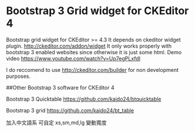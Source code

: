 # Bootstrap 3 Grid widget for CKEditor 4
Bootstrap grid widget for CKEditor >= 4.3
It depends on ckeditor widget plugin. http://ckeditor.com/addon/widget
It only works properly with bootstrap 3 enabled websites since otherwise it is just some html.
Demo video https://www.youtube.com/watch?v=Up7egPLxfdI

I do reccomend to use http://ckeditor.com/builder for non development purposes.

##Other Bootstrap 3 software for CKEditor 4

Bootstrap 3 Quicktable https://github.com/kaido24/btquicktable

Bootstrap 3 grid https://github.com/kaido24/bt_table

加入中文語系
可自定 xs,sm,md,lg 變動寬度

